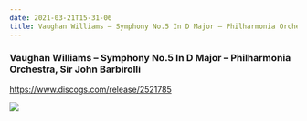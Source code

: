 ```yaml
---
date: 2021-03-21T15-31-06
title: Vaughan Williams – Symphony No.5 In D Major – Philharmonia Orchestra, Sir John Barbirolli
---
```

### Vaughan Williams – Symphony No.5 In D Major – Philharmonia Orchestra, Sir John Barbirolli
https://www.discogs.com/release/2521785

![](dayone-moment://EDC801DF6F694788B417DD9669081810)
